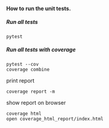 
#### How to run the unit tests.

##### Run all tests

```
pytest
```

##### Run all tests with coverage

```
pytest --cov
coverage combine

```

print report
```
coverage report -m
```

show report on browser
```
coverage html
open coverage_html_report/index.html
```
